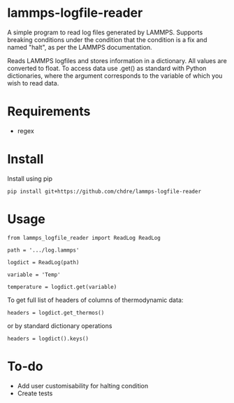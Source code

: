 # lammps-logfile-reader
A simple program to read log files generated by LAMMPS. Supports breaking conditions under the condition that the condition is a fix and named "halt", as per the LAMMPS documentation.

Reads LAMMPS logfiles and stores information in a dictionary. All values are converted to float. To access data use .get() as standard with Python dictionaries, where the argument corresponds to the variable of which you wish to read data.

# Requirements
* regex

# Install
Install using pip
```
pip install git+https://github.com/chdre/lammps-logfile-reader
```

# Usage
```
from lammps_logfile_reader import ReadLog ReadLog

path = '.../log.lammps'

logdict = ReadLog(path)

variable = 'Temp'

temperature = logdict.get(variable)
```

To get full list of headers of columns of thermodynamic data:
```
headers = logdict.get_thermos()
```
or by standard dictionary operations
```
headers = logdict().keys()
```


# To-do
- Add user customisability for halting condition
- Create tests
